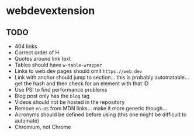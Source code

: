 # webdevextension

## TODO

* 404 links
* Correct order of H
* Quotes around link text
* Tables should have `w-table-wrapper`
* Links to web.dev pages should omit `https://web.dev`
* Link with anchor should jump to section... this is probably automatable...
  get the hash and then check for an element with that ID
* Use PSI to find performance problems
* Blog post only has the `blog` tag
* Videos should not be hosted in the repository
* Remove `en-US` from MDN links… make it more generic though…
* Acronyms should be defined before using (this one might be difficult to automate)
* Chromium, not Chrome